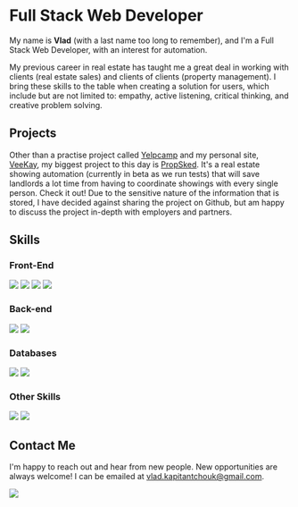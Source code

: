 <h1>Full Stack Web Developer</h1>
<p>My name is <strong>Vlad</strong> (with a last name too long to remember), and I'm a Full Stack Web Developer, with an interest for automation.</p>

<p>My previous career in real estate has taught me a great deal in working with clients (real estate sales) and clients of clients (property management). I bring these skills to the table when creating a solution for users, which include but are not limited to: empathy, active listening, critical thinking, and creative problem solving.</p>

<h2>Projects</h2>
<p>Other than a practise project called <a href="https://yelpcamp.ca" target="_blank">Yelpcamp</a> and my personal site, <a href="https://veekay.ca" target="_blank">VeeKay</a>, my biggest project to this day is <a href="https://propsked.ca">PropSked</a>. It's a real estate showing automation (currently in beta as we run tests) that will save landlords a lot time from having to coordinate showings with every single person. Check it out! Due to the sensitive nature of the information that is stored, I have decided against sharing the project on Github, but am happy to discuss the project in-depth with employers and partners.</p>

<h2>Skills</h2>

<h3>Front-End</h3>
<p>
   <img src="https://img.shields.io/badge/HTML5-E34F26?style=for-the-badge&logo=html5&logoColor=white">
   <img src="https://img.shields.io/badge/CSS3-1572B6?style=for-the-badge&logo=css3&logoColor=white">
   <img src="https://img.shields.io/badge/JavaScript-323330?style=for-the-badge&logo=javascript&logoColor=F7DF1E">
   <img src="https://img.shields.io/badge/Bootstrap-563D7C?style=for-the-badge&logo=bootstrap&logoColor=white">
</p>

<h3>Back-end</h3>
<p>
   <img src="https://img.shields.io/badge/Node.js-339933?style=for-the-badge&logo=nodedotjs&logoColor=white">
   <img src="https://img.shields.io/badge/Express.js-000000?style=for-the-badge&logo=express&logoColor=white">
</p>

<h3>Databases</h3>
<p>
   <img src="https://img.shields.io/badge/MongoDB-4EA94B?style=for-the-badge&logo=mongodb&logoColor=white">
   <img src="https://img.shields.io/badge/MySQL-005C84?style=for-the-badge&logo=mysql&logoColor=white">
</p>

<h3>Other Skills</h3>
<p>
   <img src="https://img.shields.io/badge/Adobe%20Photoshop-31A8FF?style=for-the-badge&logo=Adobe%20Photoshop&logoColor=black">
   <img src="https://img.shields.io/badge/Visual_Studio_Code-0078D4?style=for-the-badge&logo=visual%20studio%20code&logoColor=white">
</p>

<h2>Contact Me</h2>
<p>
   I'm happy to reach out and hear from new people. New opportunities are always welcome! I can be emailed at <a href="mailto:vlad.kapitantchouk@gmail.com">vlad.kapitantchouk@gmail.com</a>.<br>
</p>
<p>
   <a href="https://ca.linkedin.com/in/vlad-kapitantchouk" target="_blank"><img src="https://img.shields.io/badge/LinkedIn-0077B5?style=for-the-badge&logo=linkedin&logoColor=white"></a>
</p>



